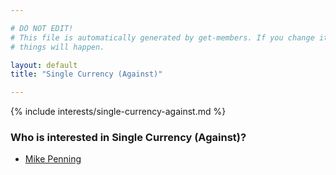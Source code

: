 ```yaml
---

# DO NOT EDIT!
# This file is automatically generated by get-members. If you change it, bad
# things will happen.

layout: default
title: "Single Currency (Against)"

---
```


{% include interests/single-currency-against.md %}

### Who is interested in Single Currency (Against)?


* [Mike Penning](members/mike-penning.html)
